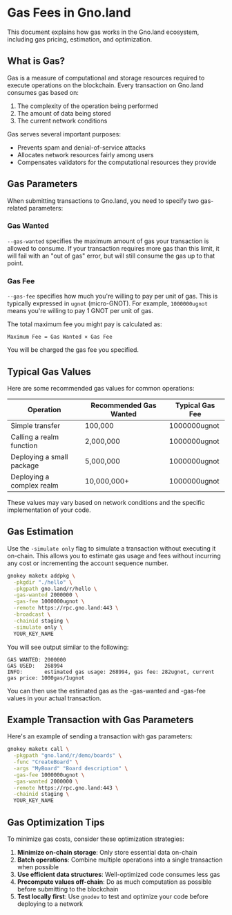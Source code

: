 # Gas Fees in Gno.land

This document explains how gas works in the Gno.land ecosystem, including gas
pricing, estimation, and optimization.

## What is Gas?

Gas is a measure of computational and storage resources required to execute
operations on the blockchain. Every transaction on Gno.land consumes gas based
on:

1. The complexity of the operation being performed
2. The amount of data being stored
3. The current network conditions

Gas serves several important purposes:
- Prevents spam and denial-of-service attacks
- Allocates network resources fairly among users
- Compensates validators for the computational resources they provide

## Gas Parameters

When submitting transactions to Gno.land, you need to specify two gas-related parameters:

### Gas Wanted

`--gas-wanted` specifies the maximum amount of gas your transaction is allowed
to consume. If your transaction requires more gas than this limit, it will fail
with an "out of gas" error, but will still consume the gas up to that point.

### Gas Fee

`--gas-fee` specifies how much you're willing to pay per unit of gas. This is
typically expressed in `ugnot` (micro-GNOT). For example, `1000000ugnot` means
you're willing to pay 1 GNOT per unit of gas.

The total maximum fee you might pay is calculated as:
```
Maximum Fee = Gas Wanted × Gas Fee
```

You will be charged the gas fee you specified.

## Typical Gas Values

Here are some recommended gas values for common operations:

| Operation | Recommended Gas Wanted | Typical Gas Fee |
|-----------|------------------------|----------------|
| Simple transfer | 100,000 | 1000000ugnot |
| Calling a realm function | 2,000,000 | 1000000ugnot |
| Deploying a small package | 5,000,000 | 1000000ugnot |
| Deploying a complex realm | 10,000,000+ | 1000000ugnot |

These values may vary based on network conditions and the specific
implementation of your code.

## Gas Estimation

Use the `-simulate only` flag to simulate a transaction without executing it
on-chain. This allows you to estimate gas usage and fees without incurring
any cost or incrementing the account sequence number.

```bash
gnokey maketx addpkg \
  -pkgdir "./hello" \
  -pkgpath gno.land/r/hello \
  -gas-wanted 2000000 \
  -gas-fee 1000000ugnot \
  -remote https://rpc.gno.land:443 \
  -broadcast \
  -chainid staging \
  -simulate only \
  YOUR_KEY_NAME
```
You will see output similar to the following:
```
GAS WANTED: 2000000
GAS USED:   268994
INFO:       estimated gas usage: 268994, gas fee: 282ugnot, current gas price: 1000gas/1ugnot
```
You can then use the estimated gas as the -gas-wanted and -gas-fee values in your
actual transaction.

## Example Transaction with Gas Parameters

Here's an example of sending a transaction with gas parameters:

```bash
gnokey maketx call \
  -pkgpath "gno.land/r/demo/boards" \
  -func "CreateBoard" \
  -args "MyBoard" "Board description" \
  -gas-fee 1000000ugnot \
  -gas-wanted 2000000 \
  -remote https://rpc.gno.land:443 \
  -chainid staging \
  YOUR_KEY_NAME
```

## Gas Optimization Tips

To minimize gas costs, consider these optimization strategies:

1. **Minimize on-chain storage**: Only store essential data on-chain
2. **Batch operations**: Combine multiple operations into a single transaction when possible
3. **Use efficient data structures**: Well-optimized code consumes less gas
4. **Precompute values off-chain**: Do as much computation as possible before submitting to the blockchain
5. **Test locally first**: Use `gnodev` to test and optimize your code before deploying to a network
